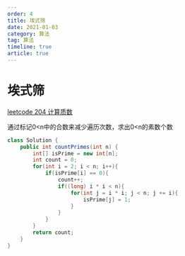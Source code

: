 ```yaml
---
order: 4
title: 埃式筛
date: 2021-01-03
category: 算法
tag: 算法
timeline: true
article: true
---
```


# 埃式筛

[leetcode 204 计算质数](https://leetcode-cn.com/problems/count-primes/)

通过标记0<n中的合数来减少遍历次数，求出0<n的素数个数

```java
class Solution {
    public int countPrimes(int n) {
        int[] isPrime = new int[n];
        int count = 0;
        for(int i = 2; i < n; i++){
            if(isPrime[i] == 0){
                count++;
                if((long) i * i < n){
                    for(int j = i * i; j < n; j += i){
                        isPrime[j] = 1;
                    }
                }
            }
        }
        return count;
    }
}
```